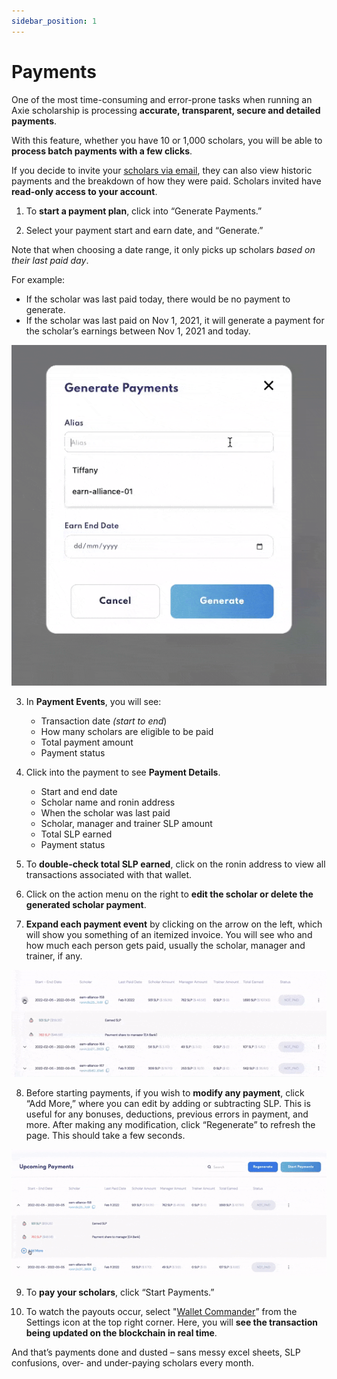 ```yaml
---
sidebar_position: 1
---
```


# Payments

One of the most time-consuming and error-prone tasks when running an Axie scholarship is processing **accurate, transparent, secure and detailed payments**.

With this feature, whether you have 10 or 1,000 scholars, you will be able to **process batch payments with a few clicks**.

If you decide to invite your [scholars via email](user-management.md#invite-user-from-user-management), they can also view historic payments and the breakdown of how they were paid. Scholars invited have **read-only access to your account**.

1. To **start a payment plan**, click into “Generate Payments.”

2. Select your payment start and earn date, and “Generate.”

Note that when choosing a date range, it only picks up scholars _based on their last paid day_.

For example:

* If the scholar was last paid today, there would be no payment to generate.
* If the scholar was last paid on Nov 1, 2021, it will generate a payment for the scholar’s earnings between Nov 1, 2021 and today.

![earn start end date](04_Payments_Enter_Start_End_Date.gif)

3. In **Payment Events**, you will see:

    * Transaction date _(start to end_)
    * How many scholars are eligible to be paid
    * Total payment amount
    * Payment status

4. Click into the payment to see **Payment Details**.
    * Start and end date
    * Scholar name and ronin address
    * When the scholar was last paid
    * Scholar, manager and trainer SLP amount
    * Total SLP earned
    * Payment status

5. To **double-check total SLP earned**, click on the ronin address to view all transactions associated with that wallet.

6. Click on the action menu on the right to **edit the scholar or delete the generated scholar payment**.

7. **Expand each payment event** by clicking on the arrow on the left, which will show you something of an itemized invoice. You will see who and how much each person gets paid, usually the scholar, manager and trainer, if any.

![expand payment details](04_Payments_Expand_Detail.gif)

8. Before starting payments, if you wish to **modify any payment**, click “Add More,” where you can edit by adding or subtracting SLP. This is useful for any bonuses, deductions, previous errors in payment, and more. After making any modification, click “Regenerate” to refresh the page. This should take a few seconds.

![modify payment detail](04_Payments_Add_SLP.gif)

9. To **pay your scholars**, click “Start Payments.”

10. To watch the payouts occur, select "[Wallet Commander](wallet-commander.md)” from the Settings icon at the top right corner. Here, you will **see the transaction being updated on the blockchain in real time**.

And that’s payments done and dusted – sans messy excel sheets, SLP confusions, over- and under-paying scholars every month.
